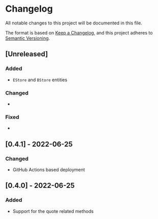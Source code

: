 # Changelog

All notable changes to this project will be documented in this file.

The format is based on [Keep a Changelog](https://keepachangelog.com/en/1.0.0/),
and this project adheres to [Semantic Versioning](https://semver.org/spec/v2.0.0.html).

## [Unreleased]

### Added

* `EStore` and `BStore` entities

### Changed

*

### Fixed

*

## [0.4.1] - 2022-06-25

### Changed

* GitHub Actions based deployment

## [0.4.0] - 2022-06-25

### Added

* Support for the quote related methods
